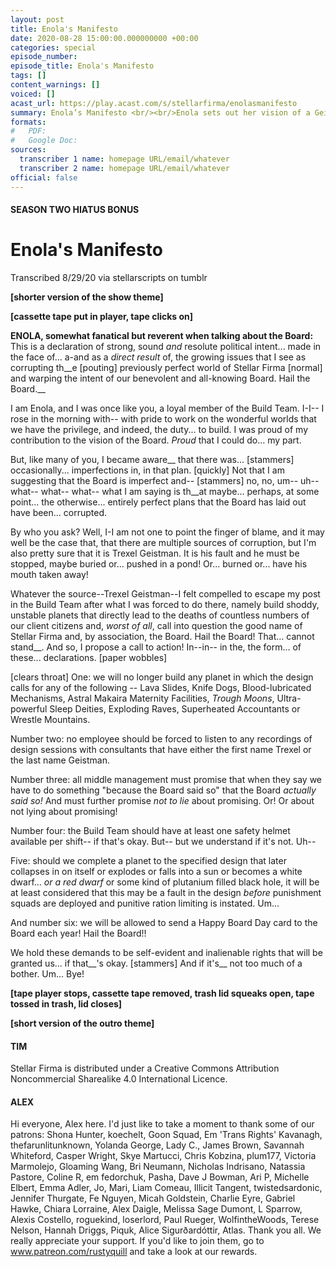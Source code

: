 ```yaml
---
layout: post
title: Enola's Manifesto
date: 2020-08-28 15:00:00.000000000 +00:00
categories: special
episode_number: 
episode_title: Enola's Manifesto
tags: []
content_warnings: []
voiced: []
acast_url: https://play.acast.com/s/stellarfirma/enolasmanifesto
summary: Enola’s Manifesto <br/><br/>Enola sets out her vision of a Geistman-free future for Stellar Firma.
formats:
#   PDF: 
#   Google Doc: 
sources:
  transcriber 1 name: homepage URL/email/whatever
  transcriber 2 name: homepage URL/email/whatever
official: false
---
```


#### SEASON TWO HIATUS BONUS

# __Enola's Manifesto__

Transcribed 8/29/20 via stellarscripts on tumblr

__[shorter version of the show theme]__

__[cassette tape put in player, tape clicks on]__

__ENOLA, somewhat fanatical but reverent when talking about the Board:__ This is a declaration of strong, sound *and* resolute political intent... made in the face of... a-and as a *direct result* of, the growing issues that I see as corrupting th__e [pouting] previously perfect world of Stellar Firma [normal] and warping the intent of our benevolent and all-knowing Board. Hail the Board.__

I am Enola, and I was once like you, a loyal member of the Build Team. I-I-- I rose in the morning with-- with pride to work on the wonderful worlds that we have the privilege, and indeed, the duty... to build. I was proud of my contribution to the vision of the Board. *Proud* that I could do... my part.

But, like many of you, I became aware__ that there was... [stammers] occasionally... imperfections in, in that plan. [quickly] Not that I am suggesting that the Board is imperfect and-- [stammers] no, no, um-- uh-- what-- what-- what-- what I am saying is th__at maybe... perhaps, at some point... the otherwise... entirely perfect plans that the Board has laid out have been... corrupted.

By who you ask? Well, I-I am not one to point the finger of blame, and it may well be the case that, that there are multiple sources of corruption, but I'm also pretty sure that it is Trexel Geistman. It is his fault and he must be stopped, maybe buried or... pushed in a pond! Or... burned or... have his mouth taken away!

Whatever the source--Trexel Geistman--I felt compelled to escape my post in the Build Team after what I was forced to do there, namely build shoddy, unstable planets that directly lead to the deaths of countless numbers of our client citizens and, *worst of all*, call into question the good name of Stellar Firma and, by association, the Board. Hail the Board! That... cannot stand__. And so, I propose a call to action! In--in-- in the, the form... of these... declarations. [paper wobbles]

[clears throat] One: we will no longer build any planet in which the design calls for any of the following -- Lava Slides, Knife Dogs, Blood-lubricated Mechanisms, Astral Makaira Maternity Facilities, *Trough Moons*, Ultra-powerful Sleep Deities, Exploding Raves, Superheated Accountants or Wrestle Mountains.

Number two: no employee should be forced to listen to any recordings of design sessions with consultants that have either the first name Trexel or the last name Geistman.

Number three: all middle management must promise that when they say we have to do something "because the Board said so" that the Board *actually said so!* And must further promise *not to lie* about promising. Or! Or about not lying about promising!

Number four: the Build Team should have at least one safety helmet available per shift-- if that's okay. But-- but we understand if it's not. Uh--

Five: should we complete a planet to the specified design that later collapses in on itself or explodes or falls into a sun or becomes a white dwarf... *or a red dwarf* or some kind of plutanium filled black hole, it will be at least considered that this may be a fault in the design *before* punishment squads are deployed and punitive ration limiting is instated. Um...

And number six: we will be allowed to send a Happy Board Day card to the Board each year! Hail the Board!!

We hold these demands to be self-evident and inalienable rights that will be granted us... if that__'s okay. [stammers] And if it's__ not too much of a bother. Um... Bye!

__[tape player stops, cassette tape removed, trash lid squeaks open, tape tossed in trash, lid closes]__

__[short version of the outro theme]__

#### TIM

Stellar Firma is distributed under a Creative Commons Attribution Noncommercial Sharealike 4.0 International Licence.

#### ALEX

Hi everyone, Alex here. I'd just like to take a moment to thank some of our patrons: Shona Hunter, koechelt, Goon Squad, Em 'Trans Rights' Kavanagh, thefarunlitunknown, Yolanda George, Lady C., James Brown, Savannah Whiteford, Casper Wright, Skye Martucci, Chris Kobzina, plum177, Victoria Marmolejo, Gloaming Wang, Bri Neumann, Nicholas Indrisano, Natassia Pastore, Coline R, em fedorchuk, Pasha, Dave J Bowman, Ari P, Michelle Elbert, Emma Adler, Jo, Mari, Liam Comeau, Illicit Tangent, twistedsardonic, Jennifer Thurgate, Fe Nguyen, Micah Goldstein, Charlie Eyre, Gabriel Hawke, Chiara Lorraine, Alex Daigle, Melissa Sage Dumont, L Sparrow, Alexis Costello, roguekind, loserlord, Paul Rueger, WolfintheWoods, Terese Nelson, Hannah Driggs, Piquk, Alice Sigurðardóttir, Atlas. Thank you all. We really appreciate your support. If you'd like to join them, go to www.patreon.com/rustyquill and take a look at our rewards.